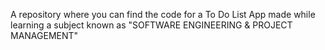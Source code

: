 A repository where you can find the code for a To Do List App made while learning a subject known as "SOFTWARE ENGINEERING & PROJECT MANAGEMENT"
